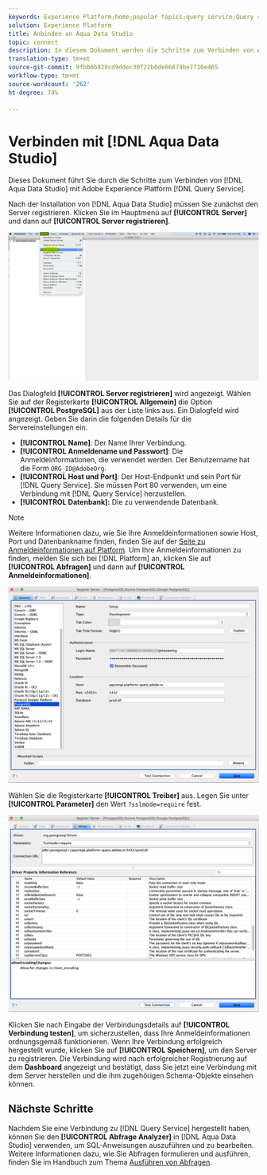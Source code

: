 ```yaml
---
keywords: Experience Platform;home;popular topics;query service;Query service;Aqua Data Studio;Aqua data studio;connect to query service;
solution: Experience Platform
title: Anbinden an Aqua Data Studio
topic: connect
description: In diesem Dokument werden die Schritte zum Verbinden von Aqua Data Studio mit Query Service von Adobe Experience Platform erläutert.
translation-type: tm+mt
source-git-commit: 9fbb6b829cd9ddec30f22b0de66874be7710e465
workflow-type: tm+mt
source-wordcount: '262'
ht-degree: 74%

---
```



# Verbinden mit [!DNL Aqua Data Studio]

Dieses Dokument führt Sie durch die Schritte zum Verbinden von [!DNL Aqua Data Studio] mit Adobe Experience Platform [!DNL Query Service].

Nach der Installation von [!DNL Aqua Data Studio] müssen Sie zunächst den Server registrieren. Klicken Sie im Hauptmenü auf **[!UICONTROL Server]** und dann auf **[!UICONTROL Server registrieren]**.

![](../images/clients/aqua-data-studio/register-server.png)

Das Dialogfeld **[!UICONTROL Server registrieren]** wird angezeigt. Wählen Sie auf der Registerkarte **[!UICONTROL Allgemein]** die Option **[!UICONTROL PostgreSQL]** aus der Liste links aus. Ein Dialogfeld wird angezeigt. Geben Sie darin die folgenden Details für die Servereinstellungen ein.

- **[!UICONTROL Name]**: Der Name Ihrer Verbindung.
- **[!UICONTROL Anmeldename und Passwort]**: Die Anmeldeinformationen, die verwendet werden. Der Benutzername hat die Form `ORG_ID@AdobeOrg`.
- **[!UICONTROL Host und Port]**: Der Host-Endpunkt und sein Port für [!DNL Query Service]. Sie müssen Port 80 verwenden, um eine Verbindung mit [!DNL Query Service] herzustellen.
- **[!UICONTROL Datenbank]:** Die zu verwendende Datenbank.

>[!NOTE]
>
> Weitere Informationen dazu, wie Sie Ihre Anmeldeinformationen sowie Host, Port und Datenbankname finden, finden Sie auf der [Seite zu Anmeldeinformationen auf Platform](https://platform.adobe.com/query/configuration). Um Ihre Anmeldeinformationen zu finden, melden Sie sich bei [!DNL Platform] an, klicken Sie auf **[!UICONTROL Abfragen]** und dann auf **[!UICONTROL Anmeldeinformationen]**.

![](../images/clients/aqua-data-studio/register-server-general-tab.png)

Wählen Sie die Registerkarte **[!UICONTROL Treiber]** aus. Legen Sie unter **[!UICONTROL Parameter]** den Wert `?sslmode=require` fest.

![](../images/clients/aqua-data-studio/register-server-driver-tab.png)

Klicken Sie nach Eingabe der Verbindungsdetails auf **[!UICONTROL Verbindung testen]**, um sicherzustellen, dass Ihre Anmeldeinformationen ordnungsgemäß funktionieren. Wenn Ihre Verbindung erfolgreich hergestellt wurde, klicken Sie auf **[!UICONTROL Speichern]**, um den Server zu registrieren. Die Verbindung wird nach erfolgreicher Registrierung auf dem **Dashboard** angezeigt und bestätigt, dass Sie jetzt eine Verbindung mit dem Server herstellen und die ihm zugehörigen Schema-Objekte einsehen können.

## Nächste Schritte

Nachdem Sie eine Verbindung zu [!DNL Query Service] hergestellt haben, können Sie den **[!UICONTROL Abfrage Analyzer]** in [!DNL Aqua Data Studio] verwenden, um SQL-Anweisungen auszuführen und zu bearbeiten. Weitere Informationen dazu, wie Sie Abfragen formulieren und ausführen, finden Sie im Handbuch zum Thema [Ausführen von Abfragen](../best-practices/writing-queries.md).